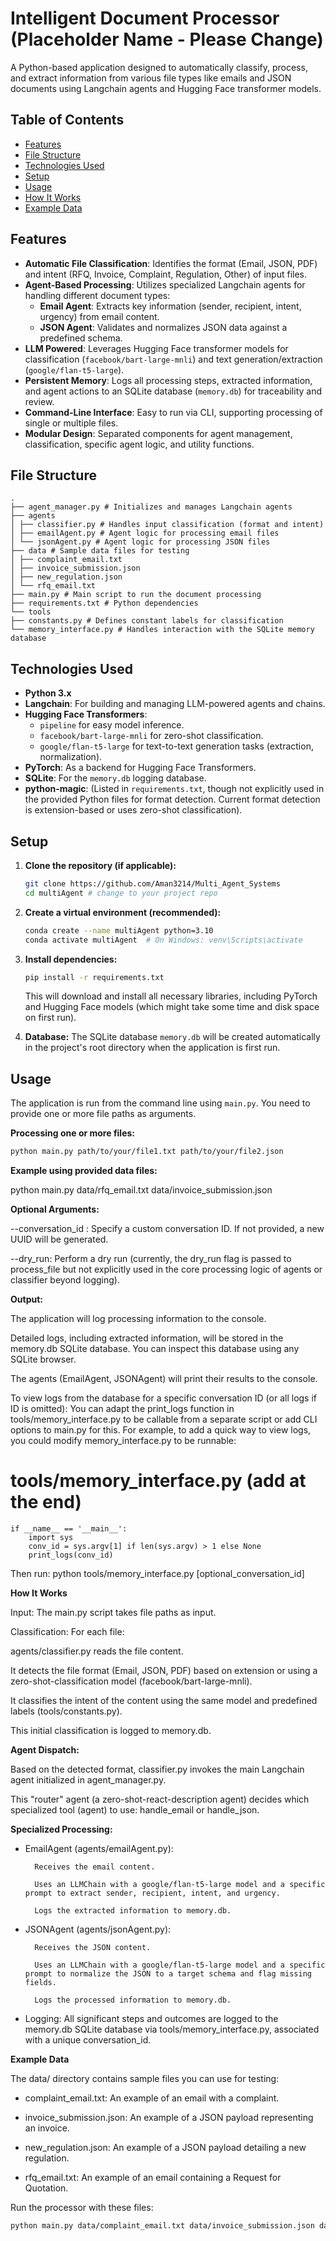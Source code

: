 # Intelligent Document Processor (Placeholder Name - Please Change)

A Python-based application designed to automatically classify, process, and extract information from various file types like emails and JSON documents using Langchain agents and Hugging Face transformer models.

## Table of Contents

- [Features](#features)
- [File Structure](#file-structure)
- [Technologies Used](#technologies-used)
- [Setup](#setup)
- [Usage](#usage)
- [How It Works](#how-it-works)
- [Example Data](#example-data)

## Features

-   **Automatic File Classification**: Identifies the format (Email, JSON, PDF) and intent (RFQ, Invoice, Complaint, Regulation, Other) of input files.
-   **Agent-Based Processing**: Utilizes specialized Langchain agents for handling different document types:
    -   **Email Agent**: Extracts key information (sender, recipient, intent, urgency) from email content.
    -   **JSON Agent**: Validates and normalizes JSON data against a predefined schema.
-   **LLM Powered**: Leverages Hugging Face transformer models for classification (`facebook/bart-large-mnli`) and text generation/extraction (`google/flan-t5-large`).
-   **Persistent Memory**: Logs all processing steps, extracted information, and agent actions to an SQLite database (`memory.db`) for traceability and review.
-   **Command-Line Interface**: Easy to run via CLI, supporting processing of single or multiple files.
-   **Modular Design**: Separated components for agent management, classification, specific agent logic, and utility functions.

## File Structure

```
.
├── agent_manager.py # Initializes and manages Langchain agents
├── agents
│ ├── classifier.py # Handles input classification (format and intent)
│ ├── emailAgent.py # Agent logic for processing email files
│ └── jsonAgent.py # Agent logic for processing JSON files
├── data # Sample data files for testing
│ ├── complaint_email.txt
│ ├── invoice_submission.json
│ ├── new_regulation.json
│ └── rfq_email.txt
├── main.py # Main script to run the document processing
├── requirements.txt # Python dependencies
└── tools
├── constants.py # Defines constant labels for classification
└── memory_interface.py # Handles interaction with the SQLite memory database
```
## Technologies Used

-   **Python 3.x**
-   **Langchain**: For building and managing LLM-powered agents and chains.
-   **Hugging Face Transformers**:
    -   `pipeline` for easy model inference.
    -   `facebook/bart-large-mnli` for zero-shot classification.
    -   `google/flan-t5-large` for text-to-text generation tasks (extraction, normalization).
-   **PyTorch**: As a backend for Hugging Face Transformers.
-   **SQLite**: For the `memory.db` logging database.
-   **python-magic**: (Listed in `requirements.txt`, though not explicitly used in the provided Python files for format detection. Current format detection is extension-based or uses zero-shot classification).

## Setup

1.  **Clone the repository (if applicable):**
    ```bash
    git clone https://github.com/Aman3214/Multi_Agent_Systems
    cd multiAgent # change to your project repo
    ```

2.  **Create a virtual environment (recommended):**
    ```bash
    conda create --name multiAgent python=3.10
    conda activate multiAgent  # On Windows: venv\Scripts\activate
    ```

3.  **Install dependencies:**
    ```bash
    pip install -r requirements.txt
    ```
    This will download and install all necessary libraries, including PyTorch and Hugging Face models (which might take some time and disk space on first run).

4.  **Database:**
    The SQLite database `memory.db` will be created automatically in the project's root directory when the application is first run.

## Usage

The application is run from the command line using `main.py`. You need to provide one or more file paths as arguments.

**Processing one or more files:**

```bash
python main.py path/to/your/file1.txt path/to/your/file2.json
```
**Example using provided data files:**

python main.py data/rfq_email.txt data/invoice_submission.json



**Optional Arguments:**

--conversation_id <ID>: Specify a custom conversation ID. If not provided, a new UUID will be generated.

--dry_run: Perform a dry run (currently, the dry_run flag is passed to process_file but not explicitly used in the core processing logic of agents or classifier beyond logging).

**Output:**

The application will log processing information to the console.

Detailed logs, including extracted information, will be stored in the memory.db SQLite database. You can inspect this database using any SQLite browser.

The agents (EmailAgent, JSONAgent) will print their results to the console.

To view logs from the database for a specific conversation ID (or all logs if ID is omitted):
You can adapt the print_logs function in tools/memory_interface.py to be callable from a separate script or add CLI options to main.py for this. For example, to add a quick way to view logs, you could modify memory_interface.py to be runnable:

# tools/memory_interface.py (add at the end)
    if __name__ == '__main__':
        import sys
        conv_id = sys.argv[1] if len(sys.argv) > 1 else None
        print_logs(conv_id)


Then run: python tools/memory_interface.py [optional_conversation_id]

**How It Works**

Input: The main.py script takes file paths as input.

Classification: For each file:

agents/classifier.py reads the file content.

It detects the file format (Email, JSON, PDF) based on extension or using a zero-shot-classification model (facebook/bart-large-mnli).

It classifies the intent of the content using the same model and predefined labels (tools/constants.py).

This initial classification is logged to memory.db.

**Agent Dispatch:**

Based on the detected format, classifier.py invokes the main Langchain agent initialized in agent_manager.py.

This "router" agent (a zero-shot-react-description agent) decides which specialized tool (agent) to use: handle_email or handle_json.

**Specialized Processing:**

- EmailAgent (agents/emailAgent.py):

        Receives the email content.

        Uses an LLMChain with a google/flan-t5-large model and a specific prompt to extract sender, recipient, intent, and urgency.

        Logs the extracted information to memory.db.

- JSONAgent (agents/jsonAgent.py):

        Receives the JSON content.

        Uses an LLMChain with a google/flan-t5-large model and a specific prompt to normalize the JSON to a target schema and flag missing fields.

        Logs the processed information to memory.db.

- Logging: All significant steps and outcomes are logged to the memory.db SQLite database via tools/memory_interface.py, associated with a unique conversation_id.

**Example Data**

The data/ directory contains sample files you can use for testing:

- complaint_email.txt: An example of an email with a complaint.

- invoice_submission.json: An example of a JSON payload representing an invoice.

- new_regulation.json: An example of a JSON payload detailing a new regulation.

- rfq_email.txt: An example of an email containing a Request for Quotation.

Run the processor with these files:
```bash
python main.py data/complaint_email.txt data/invoice_submission.json data/new_regulation.json data/rfq_email.txt
```


